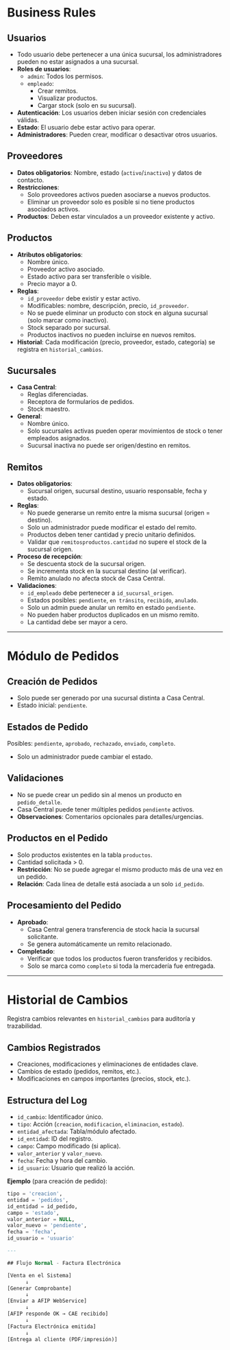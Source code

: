 # Business Rules

## Usuarios
- Todo usuario debe pertenecer a una única sucursal, los administradores pueden no estar asignados a una sucursal.
- **Roles de usuarios**:
  - `admin`: Todos los permisos.
  - `empleado`: 
    - Crear remitos.
    - Visualizar productos.
    - Cargar stock (solo en su sucursal).
- **Autenticación**: Los usuarios deben iniciar sesión con credenciales válidas.
- **Estado**: El usuario debe estar activo para operar.
- **Administradores**: Pueden crear, modificar o desactivar otros usuarios.

## Proveedores
- **Datos obligatorios**: Nombre, estado (`activo`/`inactivo`) y datos de contacto.
- **Restricciones**:
  - Solo proveedores activos pueden asociarse a nuevos productos.
  - Eliminar un proveedor solo es posible si no tiene productos asociados activos.
- **Productos**: Deben estar vinculados a un proveedor existente y activo.

## Productos
- **Atributos obligatorios**:
  - Nombre único.
  - Proveedor activo asociado.
  - Estado activo para ser transferible o visible.
  - Precio mayor a 0.
- **Reglas**:
  - `id_proveedor` debe existir y estar activo.
  - Modificables: nombre, descripción, precio, `id_proveedor`.
  - No se puede eliminar un producto con stock en alguna sucursal (solo marcar como inactivo).
  - Stock separado por sucursal.
  - Productos inactivos no pueden incluirse en nuevos remitos.
- **Historial**: Cada modificación (precio, proveedor, estado, categoría) se registra en `historial_cambios`.

## Sucursales
- **Casa Central**:
  - Reglas diferenciadas.
  - Receptora de formularios de pedidos.
  - Stock maestro.
- **General**:
  - Nombre único.
  - Solo sucursales activas pueden operar movimientos de stock o tener empleados asignados.
  - Sucursal inactiva no puede ser origen/destino en remitos.

## Remitos
- **Datos obligatorios**:
  - Sucursal origen, sucursal destino, usuario responsable, fecha y estado.
- **Reglas**:
  - No puede generarse un remito entre la misma sucursal (origen = destino).
  - Solo un administrador puede modificar el estado del remito.
  - Productos deben tener cantidad y precio unitario definidos.
  - Validar que `remitosproductos.cantidad` no supere el stock de la sucursal origen.
- **Proceso de recepción**:
  - Se descuenta stock de la sucursal origen.
  - Se incrementa stock en la sucursal destino (al verificar).
  - Remito anulado no afecta stock de Casa Central.
- **Validaciones**:
  - `id_empleado` debe pertenecer a `id_sucursal_origen`.
  - Estados posibles: `pendiente`, `en tránsito`, `recibido`, `anulado`.
  - Solo un admin puede anular un remito en estado `pendiente`.
  - No pueden haber productos duplicados en un mismo remito.
  - La cantidad debe ser mayor a cero.

---

# Módulo de Pedidos

## Creación de Pedidos
- Solo puede ser generado por una sucursal distinta a Casa Central.
- Estado inicial: `pendiente`.

## Estados de Pedido
Posibles: `pendiente`, `aprobado`, `rechazado`, `enviado`, `completo`.
- Solo un administrador puede cambiar el estado.

## Validaciones
- No se puede crear un pedido sin al menos un producto en `pedido_detalle`.
- Casa Central puede tener múltiples pedidos `pendiente` activos.
- **Observaciones**: Comentarios opcionales para detalles/urgencias.

## Productos en el Pedido
- Solo productos existentes en la tabla `productos`.
- Cantidad solicitada > 0.
- **Restricción**: No se puede agregar el mismo producto más de una vez en un pedido.
- **Relación**: Cada línea de detalle está asociada a un solo `id_pedido`.

## Procesamiento del Pedido
- **Aprobado**:
  - Casa Central genera transferencia de stock hacia la sucursal solicitante.
  - Se genera automáticamente un remito relacionado.
- **Completado**:
  - Verificar que todos los productos fueron transferidos y recibidos.
  - Solo se marca como `completo` si toda la mercadería fue entregada.

---

# Historial de Cambios
Registra cambios relevantes en `historial_cambios` para auditoría y trazabilidad.

## Cambios Registrados
- Creaciones, modificaciones y eliminaciones de entidades clave.
- Cambios de estado (pedidos, remitos, etc.).
- Modificaciones en campos importantes (precios, stock, etc.).

## Estructura del Log
- `id_cambio`: Identificador único.
- `tipo`: Acción (`creacion`, `modificacion`, `eliminacion`, `estado`).
- `entidad_afectada`: Tabla/módulo afectado.
- `id_entidad`: ID del registro.
- `campo`: Campo modificado (si aplica).
- `valor_anterior` y `valor_nuevo`.
- `fecha`: Fecha y hora del cambio.
- `id_usuario`: Usuario que realizó la acción.

**Ejemplo** (para creación de pedido):
```sql
tipo = 'creacion',
entidad = 'pedidos',
id_entidad = id_pedido,
campo = 'estado',
valor_anterior = NULL,
valor_nuevo = 'pendiente',
fecha = 'fecha',
id_usuario = 'usuario'

---

## Flujo Normal - Factura Electrónica

[Venta en el Sistema] 
      ↓
[Generar Comprobante]
      ↓
[Enviar a AFIP WebService]
      ↓
[AFIP responde OK → CAE recibido]
      ↓
[Factura Electrónica emitida]
      ↓
[Entrega al cliente (PDF/impresión)]
